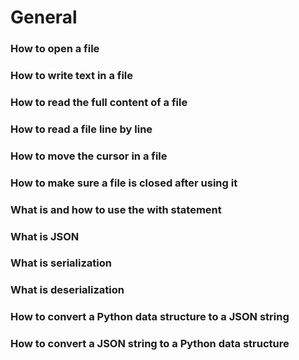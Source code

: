 # General
### How to open a file
### How to write text in a file
### How to read the full content of a file
### How to read a file line by line
### How to move the cursor in a file
### How to make sure a file is closed after using it
### What is and how to use the with statement
### What is JSON
### What is serialization
### What is deserialization
### How to convert a Python data structure to a JSON string
### How to convert a JSON string to a Python data structure